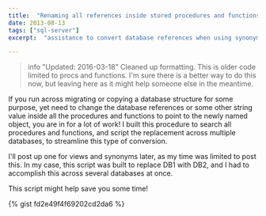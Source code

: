 ```yaml
---
title:  "Renaming all references inside stored procedures and functions can be migraine worthy without a little help..."
date: 2013-08-13
tags: ["sql-server"]
excerpt:  "assistance to convert database references when using synonyms"

---
```


> info "Updated: 2016-03-18"
> Cleaned up formatting. This is older code limited to procs and functions. I'm sure there is a better way to do this now, but leaving here as it might help someone else in the meantime.

If you run across migrating or copying a database structure for some purpose, yet need to change the database references or some other string value inside all the procedures and functions to point to the newly named object, you are in for a lot of work! I built this procedure to search all procedures and functions, and script the replacement across multiple databases, to streamline this type of conversion.

I'll post up one for views and synonyms later, as my time was limited to post this. In my case, this script was built to replace DB1 with DB2, and I had to accomplish this across several databases at once.

This script might help save you some time!

{% gist fd2e49f4f69202cd2da6 %}
